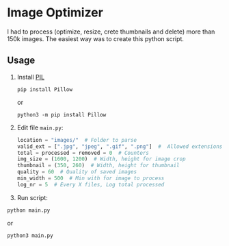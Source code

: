 # Image Optimizer
I had to process (optimize, resize, crete thumbnails and delete) more than 150k images.
The easiest way was to create this python script.

## Usage
1. Install [PIL](https://pillow.readthedocs.io/en/stable/installation.html)
    ```
    pip install Pillow
    ```
    or
    ```
    python3 -m pip install Pillow
    ```
2. Edit file `main.py`:
    ```python
    location = "images/"  # Folder to parse
    valid_ext = [".jpg", "jpeg", ".gif", ".png"]  #  Allowed extensions
    total = processed = removed = 0  # Counters
    img_size = (1600, 1200)  # Width, height for image crop
    thumbnail = (350, 260)  # Width, height for thumbnail
    quality = 60  # Quality of saved images
    min_width = 500  # Min with for image to process
    log_nr = 5  # Every X files, Log total processed
    ```
3. Run script:
```
python main.py
```
or
``` 
python3 main.py
```